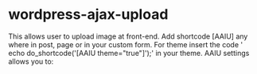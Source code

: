 wordpress-ajax-upload
=====================

This allows user to upload image at front-end. Add shortcode [AAIU] any where in post, page or in your custom form. For theme insert the code ' echo do_shortcode('[AAIU theme="true"]');' in your theme. AAIU settings allows you to:
